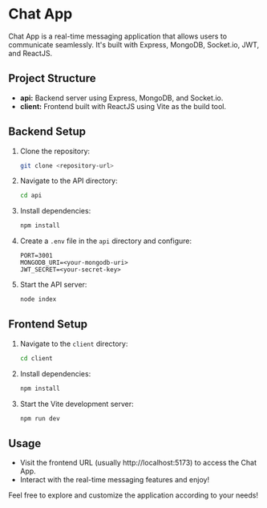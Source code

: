 # Chat App

Chat App is a real-time messaging application that allows users to communicate seamlessly. It's built with Express, MongoDB, Socket.io, JWT, and ReactJS.

## Project Structure

- **api:** Backend server using Express, MongoDB, and Socket.io.
- **client:** Frontend built with ReactJS using Vite as the build tool.

## Backend Setup

1. Clone the repository:

    ```bash
    git clone <repository-url>
    ```

2. Navigate to the API directory:

    ```bash
    cd api
    ```

3. Install dependencies:

    ```bash
    npm install
    ```

4. Create a `.env` file in the `api` directory and configure:

    ```env
    PORT=3001
    MONGODB_URI=<your-mongodb-uri>
    JWT_SECRET=<your-secret-key>
    ```

5. Start the API server:

    ```bash
    node index
    ```

## Frontend Setup

1. Navigate to the `client` directory:

    ```bash
    cd client
    ```

2. Install dependencies:

    ```bash
    npm install
    ```


4. Start the Vite development server:

    ```bash
    npm run dev
    ```

## Usage

- Visit the frontend URL (usually http://localhost:5173) to access the Chat App.
- Interact with the real-time messaging features and enjoy!

Feel free to explore and customize the application according to your needs!
